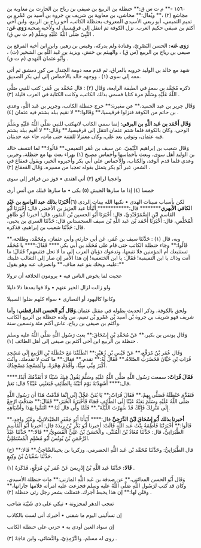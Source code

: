 ١٥٦٠ -** م ت س ق:** حنظلة بن الربيع بن صيفي بن رياح بن الحارث بن معاوية بن مجاشع (٢) ،** ويُقال:** مخاشن، بن معاوية بن شريف بن جروة بن أسيد بن عَمْرو بن تميم التميمي، أبو ربعي الأسيدي المعروف بحنظلة الكاتب، أخو رياح بن الربيع، وابن أخي أكثم بن صيفي حكيم العرب، نزل الكوفة ثم انتقل إلى قرقيسيا، له ولأخيه صحبة.**رَوَى عَن:** النَّبِيّ صَلَّى اللَّهُ عَلَيْهِ وسَلَّمَ (م ت س ق) .

**رَوَى عَنه:** الحسن البَصْرِيّ، وقتادة ولم يدركه، وقيس بن زهير، وابن ابن أخيه المرقع بن صيفي بن رياح بن الربيع (س ق) ، والهيثم بن حنش، ويزيد بن عَبد اللَّهِ بن الشخير (ت) ، وأَبُو عثمان النهدي (م ت ق) .

شهد مع خالد بن الوليد حروبه بالعراق، ثم قدم معه دومة الجندل من كور دمشق ثم أتى معه إلى سوى (١) ، ووجهه خالد بالأخماس إلى أبي بكر الصديق.

ذكره مُحَمَّد بن سعد في الطبقة الرابعة، وَقَال (٢) : قال مُحَمَّد بن عُمَر: كتب للنبي صَلَّى اللَّهُ عَلَيْهِ وسَلَّمَ مرة كتابا فسمي بذلك الكاتب، وكانت الكتابة في العرب قليلة (٣) .

وَقَال جرير بن عبد الحميد،** عن مغيرة:** خرج حنظلة الكاتب، وجرير بن عَبد اللَّهِ، وعدي بن حاتم من الكوفة فنزلوا قرقيسيا،** وَقَالوا:** لا نقيم ببلد بشتم فيه عثمان (٤) .

**وَقَال أَحْمَد بن عَبد اللَّهِ بن البرقي:** إنما سمي الكاتب لانهكتب للنبي صَلَّى اللَّهُ عَلَيْهِ وسَلَّمَ الوحي، وكان بالكوفة فلما شتم عثمان انتقل إلى قرقيسيا،** وَقَال:** لا أقيم ببلد يشتم فيه عثمان، وتوفي بعد علي، وكان معتزلا للفتنة حتى مات، جاء عنه حديثان.

وَقَال شعيب بن إبراهيم التَّيْمِيّ، عن سيف بن عُمَر التميمي،** قَالُوا:** لما انتسف خالد بن الوليد أهل سوى، وبعث بأخماسها وأخماس مصيخ (١) بهراء بعث بها مع حنظلة، وجرير، وعدي فلما قدم الوفد، والكتاب، والأخماس على أبي بكر وأخبروه الخبر، وبقول قعقاع في الشعر، غبر أَبُو بكر يتمثل بقوله تعجبا من مسيره، وَقَال القعقاع (٢) .

واعجبا لرافع (٣) أنى اهتدى • فوز من قراقر إلى سوى

خمسا (٤) إذا ما سارها الجيش (٥) بكى • ما سارها قبلك من أنس أرى

لكن بأسباب مبينات الهدى • نكبها الله بينات الردى (٦)**أَخْبَرَنَا بذلك عبد الواسع بن عَبْدِ الكافي الأبهري********** قال:************ أَنْبَأَنَا عبد العزيز بن الأخضر، قال: أَخْبَرَنَا أَبُو القاسم ابْنِ السَّمَرْقَنْدِيِّ، قال: أَخْبَرَنَا أَبُو الحسين بْن النقور، قال: أخبرنا أَبُو طَاهِرٍ الْمُخَلَّصِ، قال: أَخْبَرَنَا أَحْمَد بْن عَبد اللَّهِ بْن سيف السجستاني قال: حَدَّثَنَا السري بن يحيى، قال: حَدَّثَنَا شعيب بن إبراهيم، فذكره.

وبه، قال (١) : حَدَّثَنَا سيف بن عُمَر، عَن أبي حارثة، وأبي عثمان، ومُحَمَّد، وطلحة،** قَالُوا:** وجاء حنظلة الكاتب حتى قام على مُحَمَّد بن أَبي بكر،**** فَقَالَ:**** يا مُحَمَّد تستتبعك أم المؤمنين فلا تتبعها، وتدعوك ذؤبان العرب إلى ما لا تحل فتتبعهم؟ فَقَالَ: ما أنت وذاك يا ابن التميمية! فَقَالَ: يا ابن الخثعمية! إن هذا الأمر إن صار إلى التغالب غلبتك عليه، ويحك بنو عبد مناف،** وانصرف عنه وهو يقول:**

عجبت لما يخوض الناس فيه • يرومون الخلافة أن تزولا

ولو زالت لزال الخير عنهم • ولا قوا بعدها ذلا ذليلا

وكانوا كاليهود أو النصارى • سواء كلهم ضلوا السبيلا

ولحق بالكوفة، وذكر الحديث بطوله في مقتل عثمان.**وَقَال أَبُو الحسن الدارقطني:** وأما شريف فهو شريف بن جروة بْن أسيد بْن عَمْرو بْن تميم، من ولده حنظلة بن الربيع الكاتب وأكثم بن صيفي بن رياح، عاش أكثم مئة وتسعين سنة.

وَقَال يونس بن بكير،** عَنْ مُحَمَّدِ بْنِ إِسْحَاقَ:** بعث رَسُول اللَّهِ صَلَّى اللَّهُ عليه وسلم حنظلة بن الربيع ابن أخي أكثم بن صيفي إلى أهل الطائف (١) .

وَقَال عُمَر بْنُ مُرَقَّعٍ،** عَنْ قَيْسِ بْنِ زُهَيْرٍ:** انْطَلَقْنَا مَعَ حَنْظَلَةَ بْنِ الرَّبِيعِ إِلَى مَسْجِدِ فُرَاتِ بْنِ حَيَّانَ فَحَضَرَتِ الصَّلاةُ،** فَقَالَ لَهُ:** تقدم،** فقال:** ما كنت لا تقدمك، وأَنْتَ أَكْبَرُ مِنِّي سِنًّا، وأَقْدَمُ هِجْرَةً، والْمَسْجِدُ مَسْجِدُكَ.

**فَقَالَ فُرَاتٌ:** سمعت رَسُول اللَّهِ صَلَّى اللَّهُ عَلَيْهِ وسَلَّمَ يَقُولُ فِيكَ شَيْئًا لا أَتَقَدَّمُكَ أَبَدًا.**** قال:**** أَشَهِدْتَهُ يَوْمَ أَتَيْتُهُ بِالطَّائِفِ فَبَعَثَنِي عَيْنًا؟ قال: نَعَمْ.

فَتَقَدَّمَ حَنْظَلَةُ فَصَلَّى بِهِمْ،** فَقَالَ فُرَاتٌ:** يَا بُنَيَّ عَجِّلْ إِنِّي إِنَّمَا قَدَّمْتُ هَذَا أن رَسُول اللَّهِ صَلَّى اللَّهُ عَلَيْهِ وسَلَّمَ بَعَثَهُ عَيْنًا إِلَى الطَّائِفِ فَجَاءَ فَأَخْبَرَهُ الْخَبَرَ،** فَقَالَ:** صَدَقْتَ ارْجِعْ إِلَى مَنْزِلِكَ فَإِنَّكَ قَدْ سَهِرْتَ اللَّيْلَةَ".** فَلَمَّا ولَّى قال لَنَا:** ائْتَمُّوا بِهَذَا وأَشْبَاهِهِ.

**أخبرنا بذلك أَبُو إِسْحَاقَ ابْنُ الدَّرَجِيِّ** قال:**** أَنْبَأَنَا أَبُو جَعْفَرٍ الصَّيْدَلانِيُّ، وغَيْرُ واحِدٍ،** قَالُوا:** أَخْبَرَتْنَا فَاطِمَةُ بِنْتُ عَبد اللَّهِ قَالَتْ: أخبرنا أَبُو بَكْرِ بْنُ رِيذَةَ قال: أخبرنا أَبُو الْقَاسِمِ الطَّبَرَانِيُّ، قال: حَدَّثَنَا مُعَاذُ بْنُ الْمُثَنَّى، والْحَسَنُ بْنُ عَلِيٍّ الْفَسَوِيُّ،** قَالا:** حَدَّثَنَا عَبْدُ الرَّحْمَنِ بْنُ يُونُسَ أَبُو مُسْلِمٍ الْمُسْتَمْلِيُّ.

(ح) قال الطَّبَرَانِيُّ: وحَدَّثَنَا مُحَمَّد بْن عَبد اللَّهِ الحضرمي، وزكريا بن يحيىالسَّاجِيُّ،** قَالا:** حَدَّثَنَا سُفْيَانُ بْنُ وكِيعٍ.

**قَالا:** حَدَّثَنَا عَبد اللَّهِ بْنُ إِدْرِيسَ عَنْ عُمَر بْنِ مُرَقَّعٍ، فَذَكَرَهُ (١) .

وَقَال أَبُو الحسن المدائني،** عن صدقة بن عَبد اللَّهِ المازني:** مات حنظلة الأسيدي، وكان قد كتب لرَسُول اللَّهِ صَلَّى اللَّهُ عليه وسلم فجزعت عليه امرأته فلامها جاراتها،** وقلن لها:** إن هذا يحبط أجرك. فتمثلت بشعر رجل رثى حنظلة (٢) .

تعجب الدهر لمحزونة • تبكي على ذي شَيْبَة شاحب

إن تسأليني اليوم ما شفني • أخبرك أني لست بالكاذب

إن سواد العين أودى به • حزني على حنظلة الكاتب

روى له مسلم، والتِّرْمِذِيّ، والنَّسَائي، وابن مَاجَهْ (٣) .